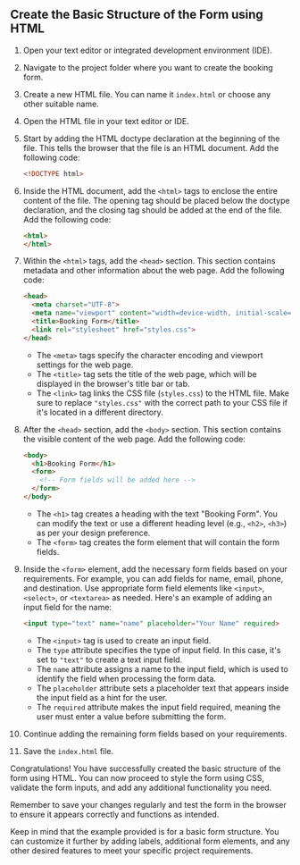 
## Create the Basic Structure of the Form using HTML

1. Open your text editor or integrated development environment (IDE).

2. Navigate to the project folder where you want to create the booking form.

3. Create a new HTML file. You can name it `index.html` or choose any other suitable name.

4. Open the HTML file in your text editor or IDE.

5. Start by adding the HTML doctype declaration at the beginning of the file. This tells the browser that the file is an HTML document. Add the following code:

   ```html
   <!DOCTYPE html>
   ```

6. Inside the HTML document, add the `<html>` tags to enclose the entire content of the file. The opening tag should be placed below the doctype declaration, and the closing tag should be added at the end of the file. Add the following code:

   ```html
   <html>
   </html>
   ```

7. Within the `<html>` tags, add the `<head>` section. This section contains metadata and other information about the web page. Add the following code:

   ```html
   <head>
     <meta charset="UTF-8">
     <meta name="viewport" content="width=device-width, initial-scale=1.0">
     <title>Booking Form</title>
     <link rel="stylesheet" href="styles.css">
   </head>
   ```

   - The `<meta>` tags specify the character encoding and viewport settings for the web page.
   - The `<title>` tag sets the title of the web page, which will be displayed in the browser's title bar or tab.
   - The `<link>` tag links the CSS file (`styles.css`) to the HTML file. Make sure to replace `"styles.css"` with the correct path to your CSS file if it's located in a different directory.

8. After the `<head>` section, add the `<body>` section. This section contains the visible content of the web page. Add the following code:

   ```html
   <body>
     <h1>Booking Form</h1>
     <form>
       <!-- Form fields will be added here -->
     </form>
   </body>
   ```

   - The `<h1>` tag creates a heading with the text "Booking Form". You can modify the text or use a different heading level (e.g., `<h2>`, `<h3>`) as per your design preference.
   - The `<form>` tag creates the form element that will contain the form fields.

9. Inside the `<form>` element, add the necessary form fields based on your requirements. For example, you can add fields for name, email, phone, and destination. Use appropriate form field elements like `<input>`, `<select>`, or `<textarea>` as needed. Here's an example of adding an input field for the name:

   ```html
   <input type="text" name="name" placeholder="Your Name" required>
   ```

   - The `<input>` tag is used to create an input field.
   - The `type` attribute specifies the type of input field. In this case, it's set to `"text"` to create a text input field.
   - The `name` attribute assigns a name to the input field, which is used to identify the field when processing the form data.
   - The `placeholder` attribute sets a placeholder text that appears inside the input field as a hint for the user.
   - The `required` attribute makes the input field required, meaning the user must enter a value before submitting the form.

10. Continue adding the remaining form fields based on your requirements.

11. Save the `index.html` file.

Congratulations! You have successfully created the basic structure of the form using HTML. You can now proceed to style the form using CSS, validate the form inputs, and add any additional functionality you need.

Remember to save your changes regularly and test the form in the browser to ensure it appears correctly and functions as intended.

Keep in mind that the example provided is for a basic form structure. You can customize it further by adding labels, additional form elements, and any other desired features to meet your specific project requirements.
